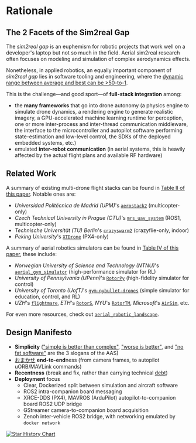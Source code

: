 # Rationale

## The 2 Facets of the Sim2real Gap

The *sim2real gap* is an euphemism for robotic projects that work well on a developer's laptop but not so much in the field.
Aerial sim2real research often focuses on modeling and simulation of complex aerodynamics effects.

Nonetheless, in applied robotics, an equally important component of *sim2real gap* lies in software tooling and engineering, where the [dynamic range between average and best can be >50-to-1](https://www.youtube.com/watch?v=wTgQ2PBiz-g&t=35s).

This is the challenge—and good sport—of **full-stack integration** among:

- the **many frameworks** that go into drone autonomy (a physics engine to simulate drone dynamics, a rendering engine to generate realistic imagery, a GPU-accelerated machine learning runtime for perception, one or more inter-process and inter-thread communication middleware, the interface to the microcontroller and autopilot software performing state-estimation and low-level control, the SDKs of the deployed embedded systems, etc.)
- emulated **inter-robot communication** (in aerial systems, this is heavily affected by the actual flight plans and available RF hardware)

## Related Work

A summary of existing multi-drone flight stacks can be found in [Table II of this paper](https://arxiv.org/pdf/2303.18237). Notable ones are:

- *Universidad Politécnica de Madrid (UPM)*'s [`aerostack2`](https://github.com/aerostack2/aerostack2) (multicopter-only)
- *Czech Technical University in Prague (CTU)*'s [`mrs_uav_system`](https://github.com/ctu-mrs/mrs_uav_system) (ROS1, multicopter-only)
- *Technische Universität (TU) Berlin*'s [`crazyswarm2`](https://github.com/IMRCLab/crazyswarm2) (crazyflie-only, indoor)
- *Peking University*'s [`XTDrone`](https://github.com/robin-shaun/XTDrone) (PX4-only)

A summary of aerial robotics simulators can be found in [Table IV of this paper](https://arxiv.org/pdf/2311.02296), these include:

- *Norwegian University of Science and Technology (NTNU)*'s [`aerial_gym_simulator`](https://github.com/ntnu-arl/aerial_gym_simulator) (high-performance simulator for RL)
- *University of Pennsylvania (UPenn)*'s [`RotorPy`](https://github.com/spencerfolk/rotorpy) (high-fidelity simulator for control)
- *University of Toronto (UofT)*'s [`gym-pybullet-drones`](https://github.com/utiasDSL/gym-pybullet-drones) (simple simulator for education, control, and RL)
- *UZH*'s [`flightmare`](https://github.com/uzh-rpg/flightmare), *ETH*'s [`RotorS`](https://github.com/ethz-asl/rotors_simulator), *NYU*'s [`RotorTM`](https://github.com/arplaboratory/RotorTM), *Microsoft*'s [`AirSim`](https://github.com/microsoft/AirSim), etc.

For even more resources, check out [`aerial_robotic_landscape`](https://github.com/ROS-Aerial/aerial_robotic_landscape).

## Design Manifesto

- **Simplicity** (["simple is better than complex"](https://peps.python.org/pep-0020/), ["worse is better"](https://www.dreamsongs.com/RiseOfWorseIsBetter.html), and ["no fat software"](https://people.inf.ethz.ch/wirth/Articles/LeanSoftware.pdf) are the 3 slogans of the AAS)
- [おまかせ](https://dhh.dk/2012/rails-is-omakase.html) **end-to-end**ness (from camera frames, to autopilot uORB/MAVLink commands)
- **Recentness** (break and fix, rather than carrying technical [debt](https://c2.com/doc/oopsla92.html))
- **Deployment** focus
    - Clear, Dockerized split between simulation and aircraft software
    - ROS2 intra-companion board messaging
    - XRCE-DDS (PX4), MAVROS (ArduPilot) autopilot-to-companion board ROS2 UDP bridge
    - GStreamer camera-to-companion board acquisition
    - Zenoh inter-vehicle ROS2 bridge, with networking emulated by `docker network`

[![Star History Chart](https://api.star-history.com/svg?repos=JacopoPan/aerial-autonomy-stack,robin-shaun/XTDrone,KumarRobotics/kr_autonomous_flight,ctu-mrs/mrs_uav_system,uzh-rpg/agilicious,CopterExpress/clover,caochao39/aerial_navigation_development_environment,aerostack2/aerostack2,IMRCLab/crazyswarm2&type=Date)](https://www.star-history.com/#JacopoPan/aerial-autonomy-stack&robin-shaun/XTDrone&KumarRobotics/kr_autonomous_flight&ctu-mrs/mrs_uav_system&uzh-rpg/agilicious&CopterExpress/clover&caochao39/aerial_navigation_development_environment&aerostack2/aerostack2&IMRCLab/crazyswarm2&Date&LogScale)
